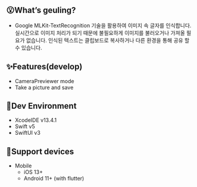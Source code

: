 ## 😮What’s geuling?
- Google MLKit-TextRecognition 기술을 활용하여 이미지 속 글자를 인식합니다. 실시간으로 이미지 처리가 되기 때문에 불필요하게 이미지를 불러오거나 가져올 필요가 없습니다. 인식된 텍스트는 클립보드로 복사하거나 다른 환경을 통해 공유 할 수 있습니다.

## ✨Features(develop)
- CameraPreviewer mode
- Take a picture and save

## 🔨Dev Environment
- XcodeIDE v13.4.1
- Swift v5
- SwiftUI v3

## 📱Support devices
- Mobile
    - iOS 13+
    - Android 11+ (with flutter)
